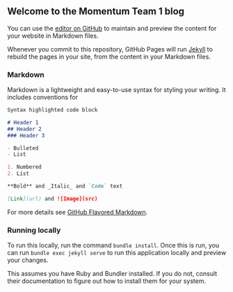## Welcome to the Momentum Team 1 blog

You can use the [editor on GitHub](https://github.com/momentum-team-1/momentum-team-1.github.io/edit/master/README.md) to maintain and preview the content for your website in Markdown files.

Whenever you commit to this repository, GitHub Pages will run [Jekyll](https://jekyllrb.com/) to rebuild the pages in your site, from the content in your Markdown files.

### Markdown

Markdown is a lightweight and easy-to-use syntax for styling your writing. It includes conventions for

```markdown
Syntax highlighted code block

# Header 1
## Header 2
### Header 3

- Bulleted
- List

1. Numbered
2. List

**Bold** and _Italic_ and `Code` text

[Link](url) and ![Image](src)
```

For more details see [GitHub Flavored Markdown](https://guides.github.com/features/mastering-markdown/).

### Running locally

To run this locally, run the command `bundle install`. Once this is run, you can run `bundle exec jekyll serve` to run this application locally and preview your changes.

This assumes you have Ruby and Bundler installed. If you do not, consult their documentation to figure out how to install them for your system.
